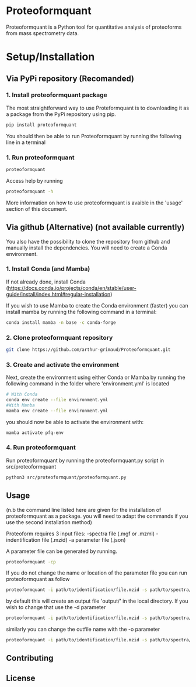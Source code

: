 # Proteoformquant

Proteoformquant is a Python tool for quantitative analysis of proteoforms from mass spectrometry data.

# Setup/Installation 

## Via PyPi repository (Recomanded)

### 1. Install proteoformquant package

The most straightforward way to use Proteformquant is to downloading it as a package from the PyPi repository using pip. 

```bash
pip install proteoformquant
```
You should then be able to run Proteoformquant by running the following line in a terminal

### 1. Run proteoformquant

```bash
proteoformquant
```
Access help by running 

```bash
proteoformquant -h
```

More information on how to use proteoformquant is avaible in the 'usage' section of this document. 

## Via github (Alternative) (not available currently)

You also have the possibility to clone the repository from github and manually install the dependencies. You will need to create a Conda environment.

### 1. Install Conda (and Mamba)

If not already done, install Conda (https://docs.conda.io/projects/conda/en/stable/user-guide/install/index.html#regular-installation)

If you wish to use Mamba to create the Conda environment (faster) you can install mamba by running the following command in a terminal:

```bash
conda install mamba -n base -c conda-forge
```
### 2. Clone proteoformquant repository 

```bash
git clone https://github.com/arthur-grimaud/Proteoformquant.git
```
### 3. Create and activate the environment 

Next, create the environment using either Conda or Mamba by running the following command in the folder where 'environment.yml' is located

```bash
# With Conda
conda env create --file environment.yml
#With Manba
mamba env create --file environment.yml
```
you should now be able to activate the environment with: 

```bash
mamba activate pfq-env
```
### 4. Run proteoformquant

Run proteoformquant by running the proteoformquant.py script in src/proteoformquant

```bash
python3 src/proteoformquant/proteoformquant.py
```

## Usage

(n.b the command line listed here are given for the installation of proteoformquant as a package. you will need to adapt the commands if you use the second installation method)

Proteoform requires 3 input files:
-spectra file (.mgf or .mzml)
-indentification file (.mzid)
-a parameter file (.json) 

A parameter file can be generated by running.

```bash
proteoformquant -cp
```

If you do not change the name or location of the parameter file you can run proteoformquant as follow

```bash
proteoformquant -i path/to/identification/file.mzid -s path/to/spectra/file.mgf 
```
by default this will create an output file 'output/' in the local directory. If you wish to change that use the -d parameter

```bash
proteoformquant -i path/to/identification/file.mzid -s path/to/spectra/file.mgf -d path/to/my_output_folder
```

similarly you can change the outfile name with the -o parameter

```bash
proteoformquant -i path/to/identification/file.mzid -s path/to/spectra/file.mgf -d path/to/my_output_folder -o output_file_1
```

## Contributing

## License

